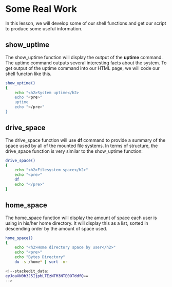 # Some Real Work
In this lesson, we will develop some of our shell functions and get our script to produce some useful information.

## show_uptime
The show_uptime function will display the output of the **uptime** command. The uptime command outputs several interesting facts about the system.
To get output of the uptime command into our HTML page, we will code our shell functon like this.
```bash
show_uptime()
{
	echo "<h2>System uptime</h2>
	echo "<pre>"
	uptime
	echo "</pre>"
}
```

## drive_space
The drive_space function will use **df** command to provide a summary of the space used by all of the mounted file systems.
In terms of structure, the drive_space function is very similar to the show_uptime function:
```bash
drive_space()
{
	echo "<h2>Filesystem space</h2>"
	echo "<pre>"
	df
	echo "</pre>"
}
```

## home_space
The home_space function will display the amount of space each user is using in his/her home directory. It will display this as a list, sorted in descending order by the amount of space used.
```bash
home_space()
{
	echo "<h2>Home directory space by user</h2>"
	echo "<pre>"
	echo "Bytes Directory"
	du -s /home* | sort -nr

<!--stackedit_data:
eyJoaXN0b3J5IjpbLTEzNTM3NTE0OTddfQ==
-->